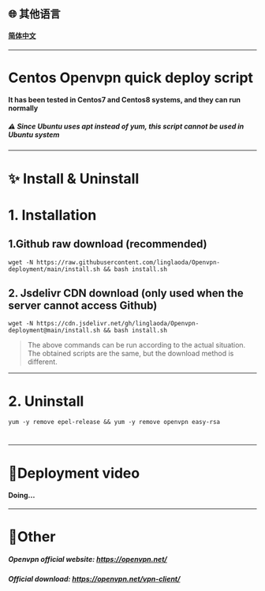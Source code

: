 
## 🌐 其他语言
#### [简体中文](https://github.com/linglaoda/Openvpn-deployment)

***

# Centos Openvpn quick deploy script
#### It has been tested in Centos7 and Centos8 systems, and they can run normally
##### ⚠ Since Ubuntu uses apt instead of yum, this script cannot be used in Ubuntu system

***

# ✨ Install & Uninstall
# 1. Installation
## 1.Github raw download (recommended)
````
wget -N https://raw.githubusercontent.com/linglaoda/Openvpn-deployment/main/install.sh && bash install.sh
````
## 2. Jsdelivr CDN download (only used when the server cannot access Github)
````
wget -N https://cdn.jsdelivr.net/gh/linglaoda/Openvpn-deployment@main/install.sh && bash install.sh
````
> The above commands can be run according to the actual situation. The obtained scripts are the same, but the download method is different.
***
# 2. Uninstall

````
yum -y remove epel-release && yum -y remove openvpn easy-rsa
````

#
***

# 🌠Deployment video
#### Doing...

***

# 🌌Other
##### Openvpn official website: https://openvpn.net/
##### Official download: https://openvpn.net/vpn-client/
